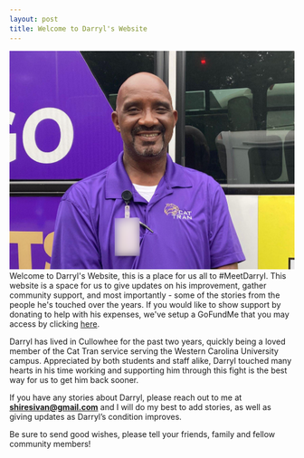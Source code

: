 ```yaml
---
layout: post
title: Welcome to Darryl's Website
---
```


![Darryl Posing](/public/darryll.png "Darryl posing at Work")
Welcome to Darryl's Website, this is a place for us all to #MeetDarryl. This website is a space for us to give updates on his improvement, gather community support, and most importantly - some of the stories from the people he's touched over the years. If you would like to show support by donating to help with his expenses, we've setup a GoFundMe that you may access by clicking [here](https://gofund.me/78deee7d).

Darryl has lived in Cullowhee for the past two years, quickly being a loved member of the Cat Tran service serving the Western Carolina University campus. Appreciated by both students and staff alike, Darryl touched many hearts in his time working and supporting him through this fight is the best way for us to get him back sooner.

If you have any stories about Darryl, please reach out to me at **<shiresivan@gmail.com>** and I will do my best to add stories, as well as giving updates as Darryl’s condition improves.

Be sure to send good wishes, please tell your friends, family and fellow community members!
